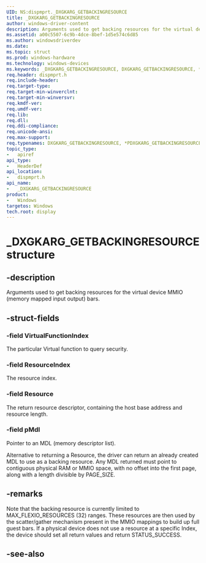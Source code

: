 ```yaml
---
UID: NS:dispmprt._DXGKARG_GETBACKINGRESOURCE
title: _DXGKARG_GETBACKINGRESOURCE
author: windows-driver-content
description: Arguments used to get backing resources for the virtual device MMIO (memory mapped input output) bars.
ms.assetid: a00c5507-6c9b-4dce-8bef-1d5e574c6d85
ms.author: windowsdriverdev
ms.date: 
ms.topic: struct
ms.prod: windows-hardware
ms.technology: windows-devices
ms.keywords: _DXGKARG_GETBACKINGRESOURCE, DXGKARG_GETBACKINGRESOURCE, *PDXGKARG_GETBACKINGRESOURCE, 
req.header: dispmprt.h
req.include-header:
req.target-type:
req.target-min-winverclnt:
req.target-min-winversvr:
req.kmdf-ver:
req.umdf-ver:
req.lib:
req.dll:
req.ddi-compliance:
req.unicode-ansi:
req.max-support:
req.typenames: DXGKARG_GETBACKINGRESOURCE, *PDXGKARG_GETBACKINGRESOURCE
topic_type: 
-	apiref
api_type: 
-	HeaderDef
api_location: 
-	dispmprt.h
api_name: 
-	_DXGKARG_GETBACKINGRESOURCE
product:
-	Windows
targetos: Windows
tech.root: display
---
```


# _DXGKARG_GETBACKINGRESOURCE structure

## -description

Arguments used to get backing resources for the virtual device MMIO (memory mapped input output) bars.

## -struct-fields

### -field VirtualFunctionIndex

The particular Virtual function to query security.

### -field ResourceIndex

The resource index.

### -field Resource

The return resource descriptor, containing the host base address and resource length.

### -field pMdl
 
Pointer to an MDL (memory descriptor list). 

Alternative to returning a Resource, the driver can return an already created MDL to use as a backing resource. Any MDL returned must point to contiguous physical RAM or MMIO space, with no offset into the first page, along with a length divisible by PAGE_SIZE.

## -remarks

Note that the backing resource is currently limited to MAX_FLEXIO_RESOURCES (32) ranges. These resources are then used by the scatter/gather mechanism present in the MMIO mappings to build up full guest bars. If a physical device does not use a resource at a specific Index, the device should set all return values and return STATUS_SUCCESS.

## -see-also